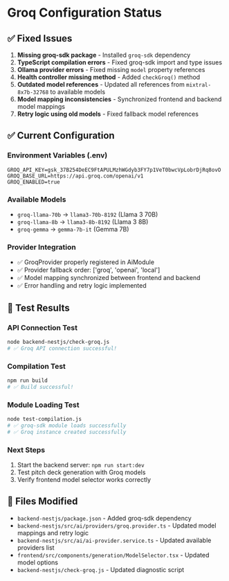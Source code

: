 # Groq Configuration Status

## ✅ Fixed Issues

1. **Missing groq-sdk package** - Installed `groq-sdk` dependency
2. **TypeScript compilation errors** - Fixed groq-sdk import and type issues
3. **Ollama provider errors** - Fixed missing `model` property references
4. **Health controller missing method** - Added `checkGroq()` method
5. **Outdated model references** - Updated all references from `mixtral-8x7b-32768` to available models
6. **Model mapping inconsistencies** - Synchronized frontend and backend model mappings
7. **Retry logic using old models** - Fixed fallback model references

## ✅ Current Configuration

### Environment Variables (.env)
```
GROQ_API_KEY=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
GROQ_BASE_URL=https://api.groq.com/openai/v1
GROQ_ENABLED=true
```

### Available Models
- `groq-llama-70b` → `llama3-70b-8192` (Llama 3 70B)
- `groq-llama-8b` → `llama3-8b-8192` (Llama 3 8B)  
- `groq-gemma` → `gemma-7b-it` (Gemma 7B)

### Provider Integration
- ✅ GroqProvider properly registered in AiModule
- ✅ Provider fallback order: ['groq', 'openai', 'local']
- ✅ Model mapping synchronized between frontend and backend
- ✅ Error handling and retry logic implemented

## 🧪 Test Results

### API Connection Test
```bash
node backend-nestjs/check-groq.js
# ✅ Groq API connection successful!
```

### Compilation Test
```bash
npm run build
# ✅ Build successful!
```

### Module Loading Test
```bash
node test-compilation.js
# ✅ groq-sdk module loads successfully
# ✅ Groq instance created successfully
```

### Next Steps
1. Start the backend server: `npm run start:dev`
2. Test pitch deck generation with Groq models
3. Verify frontend model selector works correctly

## 🔧 Files Modified
- `backend-nestjs/package.json` - Added groq-sdk dependency
- `backend-nestjs/src/ai/providers/groq.provider.ts` - Updated model mappings and retry logic
- `backend-nestjs/src/ai/ai-provider.service.ts` - Updated available providers list
- `frontend/src/components/generation/ModelSelector.tsx` - Updated model options
- `backend-nestjs/check-groq.js` - Updated diagnostic script